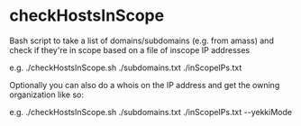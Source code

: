 # checkHostsInScope
Bash script to take a list of domains/subdomains (e.g. from amass) and check if they're in scope based on a file of inscope IP addresses

e.g. ./checkHostsInScope.sh ./subdomains.txt ./inScopeIPs.txt


Optionally you can also do a whois on the IP address and get the owning organization like so:

e.g. ./checkHostsInScope.sh ./subdomains.txt ./inScopeIPs.txt --yekkiMode
